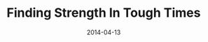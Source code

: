 ---
title: "Finding Strength In Tough Times"
speaker: "Barry Gin"
date: "2014-04-13"
sermonUrl: "//35.190.93.184/sermons/20140413_sunday_pastor_barry_gin_finding_strength_in_tough_times.mp3"
---